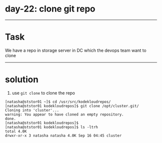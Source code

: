 # day-22: clone git repo
---

# Task
We have a repo in storage server in DC which the devops team want to clone

---

# solution
1. use `git clone` to clone the repo 
```
[natasha@ststor01 ~]$ cd /usr/src/kodekloudrepos/
[natasha@ststor01 kodekloudrepos]$ git clone /opt/cluster.git/
Cloning into 'cluster'...
warning: You appear to have cloned an empty repository.
done.
[natasha@ststor01 kodekloudrepos]$ 
[natasha@ststor01 kodekloudrepos]$ ls -ltrh
total 4.0K
drwxr-xr-x 3 natasha natasha 4.0K Sep 16 04:45 cluster
```
